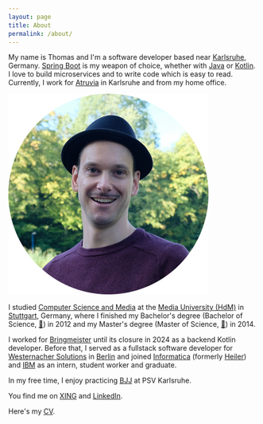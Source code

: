 ```yaml
---
layout: page
title: About
permalink: /about/
---
```


My name is Thomas and I'm a software developer based near [Karlsruhe](https://de.wikipedia.org/wiki/Karlsruhe), Germany. 
[Spring Boot](https://spring.io/projects/spring-boot) is my weapon of choice, whether with [Java](https://www.java.com/) or [Kotlin](https://kotlinlang.org/).
I love to build microservices and to write code which is easy to read.
Currently, I work for [Atruvia](https://atruvia.de/) in Karlsruhe and from my home office.

<img class="no-border" src="/images/avatar-round.png">

I studied [Computer Science and Media](http://www.mi.hdm-stuttgart.de/csm) at the [Media University (HdM)](http://www.hdm-stuttgart.de "HdM Stuttgart") in [Stuttgart](https://www.google.com/maps/place/Stuttgart,+Deutschland), Germany, where I finished my Bachelor's degree (Bachelor of Science, [📄](/assets/pdf/Bachelor-Thesis.pdf)) in 2012 and my Master's degree (Master of Science, [📄](/assets/pdf/Master-Thesis.pdf)) in 2014.

I worked for [Bringmeister](/bye-bye-bringmeister) until its closure in 2024 as a backend Kotlin developer. 
Before that, I served as a fullstack software developer for [Westernacher Solutions](http://westernacher-solutions.com) in [Berlin](https://de.wikipedia.org/wiki/Berlin) and joined [Informatica](http://www.informatica.com/ "Informatica") (formerly [Heiler](http://www.heiler.com/de//index.php "Heiler Software AG")) and [IBM](http://www-05.ibm.com/de/entwicklung/ "IBM Böblingen") as an intern, student worker and graduate.

In my free time, I enjoy practicing [BJJ](https://www.psv-karlsruhe.de/brazilian-jiu-jitsu) at PSV Karlsruhe.

You find me on [XING](https://www.xing.com/profiles/Thomas_Uhrig7) and [LinkedIn](http://www.linkedin.com/pub/thomas-uhrig/85/6bb/39).

Here's my [CV](https://docs.google.com/document/d/1sTEOepO8miIKLsc3_Bw2aNr0niA3EAPRUT_Z5tUPsBw/edit?usp=sharing).